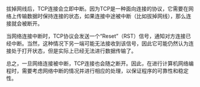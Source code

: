 拔掉网线后，TCP连接会立即中断。因为TCP是一种面向连接的协议，它需要在网络上传输数据时保持连接的状态，如果连接中途被中断（比如拔掉网线），那么连接就会被断开。

当网络连接中断时，TCP协议会发送一个“Reset”（RST）信号，通知对方连接已经中断。当然，这种情况下另一端可能无法接收到该信号，因此它可能仍然认为连接处于打开状态，但是实际上已经无法进行数据传输了。

总之，一旦网络连接被中断，TCP连接也会随之断开。因此，在进行计算机网络编程时，需要考虑网络中断的情况并进行相应的处理，以保证程序的可靠性和稳定性。